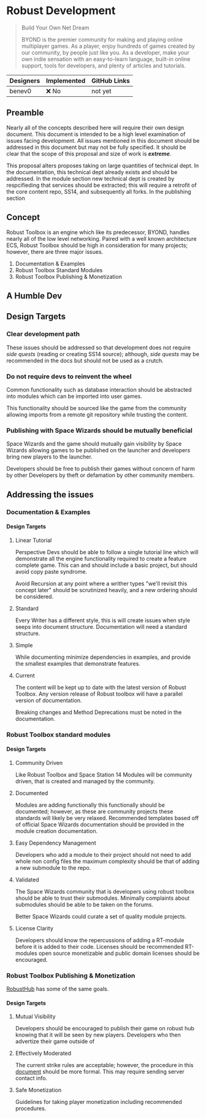 # Robust Development
> Build Your Own Net Dream
>
> BYOND is the premier community for making and playing online multiplayer 
games. As a player, enjoy hundreds of games created by our community, by people 
just like you. As a developer, make your own indie sensation with an 
easy-to-learn language, built-in online support, tools for developers, and 
plenty of articles and tutorials.


| Designers | Implemented | GitHub Links |
|-----------|-------------|--------------|
| benev0    | :x: No      | not yet      |

<!-- note to self: edit for (statement -> reason) structure -->

## Preamble
Nearly all of the concepts described here will require their own design 
document. This document is intended to be a high level examination of issues 
facing development. All issues mentioned in this document should be addressed 
in this document but may not be fully specified. It should be clear that the 
scope of this proposal and size of work is ***extreme***.

This proposal alters proposes taking on large quantities of technical dept. In 
the documentation, this technical dept already exists and should be addressed. 
In the module section new technical dept is created by respcifieding that 
services should be extracted; this will require a retrofit of the core content 
repo, SS14, and subsequently all forks. In the publishing section

<!-- Concept -->
## Concept
Robust Toolbox is an engine which like its predecessor, BYOND, handles nearly 
all of the low level networking. Paired with a well known architecture ECS, 
Robust Toolbox should be high in consideration for many projects; however, 
there are three major issues.

1. Documentation & Examples
2. Robust Toolbox Standard Modules
3. Robust Toolbox Publishing & Monetization

<!--  Developer Story? -->
## A Humble Dev

<!-- Design Pillars -->
## Design Targets
### Clear development path

These issues should be addressed so that development does not require *side 
quests* (reading or creating SS14 source); although, *side quests* may be 
recommended in the docs but should not be used as a crutch.

### Do not require devs to reinvent the wheel

Common functionality such as database interaction should be abstracted into 
modules which can be imported into user games.

This functionality should be sourced like the game from the community allowing 
imports from a remote git repository while trusting the content.

### Publishing with Space Wizards should be mutually beneficial

Space Wizards and the game should mutually gain visibility by Space Wizards 
allowing games to be published on the launcher and developers bring new players 
to the launcher.

Developers should be free to publish their games without concern of harm by 
other Developers by theft or defamation by other community members.

## Addressing the issues
### Documentation & Examples
<!-- why -->
#### Design Targets
1. Linear Tutorial

    Perspective Devs should be able to follow a single tutorial line which will 
demonstrate all the engine functionality required to create a feature complete 
game<!-- to be defined -->. This can and should include a basic project, but 
should avoid copy paste syndrome.

    Avoid Recursion at any point where a writher types "we'll revisit this 
concept later" should be scrutinized heavily, and a new ordering should be 
considered.

2. Standard

    Every Writer has a different style, this is will create issues when style 
seeps into document structure. Documentation will need a standard structure.

3. Simple

    While documenting minimize dependencies in examples, and provide the 
smallest examples that demonstrate features.

4. Current

    The content will be kept up to date with the latest version of Robust 
Toolbox. Any version release of Robust toolbox will have a parallel version of 
documentation.

    Breaking changes and Method Deprecations must be noted in the documentation.

### Robust Toolbox standard modules
<!-- why -->
#### Design Targets
1. Community Driven

    Like Robust Toolbox and Space Station 14 Modules will be community driven, 
that is created and managed by the community.

2. Documented

    Modules are adding functionally this functionally should be documented; 
however, as these are community projects these standards will likely be very 
relaxed. Recommended templates based off of official Space Wizards 
documentation should be provided in the module creation documentation.

3. Easy Dependency Management

    Developers who add a module to their project should not need to add whole 
non config files the maximum complexity should be that of adding a new 
submodule to the repo.

4. Validated

    The Space Wizards community that is developers using robust toolbox should 
be able to trust their submodules. Minimally complaints about submodules should 
be able to be taken on the forums.

    Better Space Wizards could curate a set of quality module projects.

5. License Clarity

    Developers should know the repercussions of adding a RT-module before it is 
added to their code. Licenses should be recommended RT-modules open source 
monetizable and public domain licenses should be encouraged.

### Robust Toolbox Publishing & Monetization
[RobustHub](./robusthub.md) has some of the same goals.

<!-- why -->
#### Design Targets
1. Mutual Visibility

    Developers should be encouraged to publish their game on robust hub knowing 
that it will be seen by new players. Developers who then advertize their game 
outside of

2. Effectively Moderated

    The current strike rules are acceptable; however, the procedure in this 
[document](../community/space-wizards-hub-rules.md) should be more formal. This 
may require sending server contact info.

3. Safe Monetization

    Guidelines for taking player monetization including recommended procedures.
